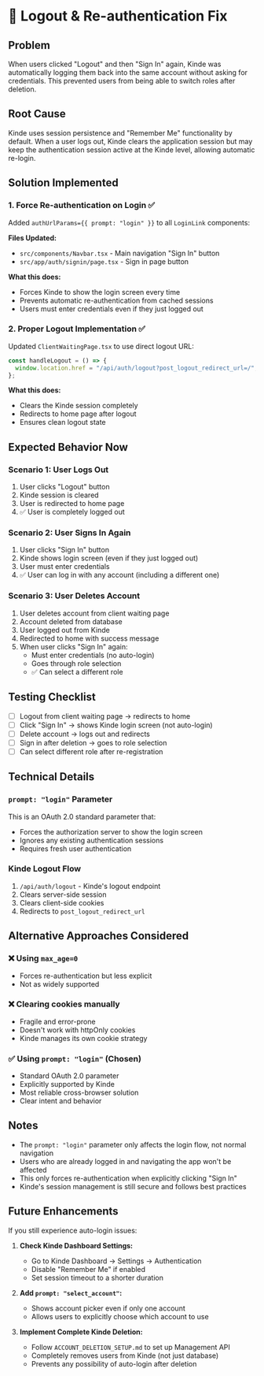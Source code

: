 # 🔐 Logout & Re-authentication Fix

## Problem

When users clicked "Logout" and then "Sign In" again, Kinde was automatically logging them back into the same account without asking for credentials. This prevented users from being able to switch roles after deletion.

## Root Cause

Kinde uses session persistence and "Remember Me" functionality by default. When a user logs out, Kinde clears the application session but may keep the authentication session active at the Kinde level, allowing automatic re-login.

## Solution Implemented

### 1. **Force Re-authentication on Login** ✅

Added `authUrlParams={{ prompt: "login" }}` to all `LoginLink` components:

**Files Updated:**

- `src/components/Navbar.tsx` - Main navigation "Sign In" button
- `src/app/auth/signin/page.tsx` - Sign in page button

**What this does:**

- Forces Kinde to show the login screen every time
- Prevents automatic re-authentication from cached sessions
- Users must enter credentials even if they just logged out

### 2. **Proper Logout Implementation** ✅

Updated `ClientWaitingPage.tsx` to use direct logout URL:

```typescript
const handleLogout = () => {
  window.location.href = "/api/auth/logout?post_logout_redirect_url=/";
};
```

**What this does:**

- Clears the Kinde session completely
- Redirects to home page after logout
- Ensures clean logout state

## Expected Behavior Now

### Scenario 1: User Logs Out

1. User clicks "Logout" button
2. Kinde session is cleared
3. User is redirected to home page
4. ✅ User is completely logged out

### Scenario 2: User Signs In Again

1. User clicks "Sign In" button
2. Kinde shows login screen (even if they just logged out)
3. User must enter credentials
4. ✅ User can log in with any account (including a different one)

### Scenario 3: User Deletes Account

1. User deletes account from client waiting page
2. Account deleted from database
3. User logged out from Kinde
4. Redirected to home with success message
5. When user clicks "Sign In" again:
   - Must enter credentials (no auto-login)
   - Goes through role selection
   - ✅ Can select a different role

## Testing Checklist

- [ ] Logout from client waiting page → redirects to home
- [ ] Click "Sign In" → shows Kinde login screen (not auto-login)
- [ ] Delete account → logs out and redirects
- [ ] Sign in after deletion → goes to role selection
- [ ] Can select different role after re-registration

## Technical Details

### `prompt: "login"` Parameter

This is an OAuth 2.0 standard parameter that:

- Forces the authorization server to show the login screen
- Ignores any existing authentication sessions
- Requires fresh user authentication

### Kinde Logout Flow

1. `/api/auth/logout` - Kinde's logout endpoint
2. Clears server-side session
3. Clears client-side cookies
4. Redirects to `post_logout_redirect_url`

## Alternative Approaches Considered

### ❌ Using `max_age=0`

- Forces re-authentication but less explicit
- Not as widely supported

### ❌ Clearing cookies manually

- Fragile and error-prone
- Doesn't work with httpOnly cookies
- Kinde manages its own cookie strategy

### ✅ Using `prompt: "login"` (Chosen)

- Standard OAuth 2.0 parameter
- Explicitly supported by Kinde
- Most reliable cross-browser solution
- Clear intent and behavior

## Notes

- The `prompt: "login"` parameter only affects the login flow, not normal navigation
- Users who are already logged in and navigating the app won't be affected
- This only forces re-authentication when explicitly clicking "Sign In"
- Kinde's session management is still secure and follows best practices

## Future Enhancements

If you still experience auto-login issues:

1. **Check Kinde Dashboard Settings:**

   - Go to Kinde Dashboard → Settings → Authentication
   - Disable "Remember Me" if enabled
   - Set session timeout to a shorter duration

2. **Add `prompt: "select_account"`:**

   - Shows account picker even if only one account
   - Allows users to explicitly choose which account to use

3. **Implement Complete Kinde Deletion:**
   - Follow `ACCOUNT_DELETION_SETUP.md` to set up Management API
   - Completely removes users from Kinde (not just database)
   - Prevents any possibility of auto-login after deletion
